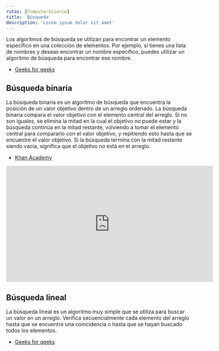 ```yaml
---
rutas: [ComputerScience]
title: 'Búsqueda'
description: 'Lorem ipsum dolor sit amet'
---
```


Los algoritmos de búsqueda se utilizan para encontrar un elemento específico en una colección de elementos. Por ejemplo, si tienes una lista de nombres y deseas encontrar un nombre específico, puedes utilizar un algoritmo de búsqueda para encontrar ese nombre.

* [Geeks for geeks](https://www.geeksforgeeks.org/searching-algorithms/)

## Búsqueda binaria

La búsqueda binaria es un algoritmo de búsqueda que encuentra la posición de un valor objetivo dentro de un arreglo ordenado. La búsqueda binaria compara el valor objetivo con el elemento central del arreglo. Si no son iguales, se elimina la mitad en la cual el objetivo no puede estar y la búsqueda continúa en la mitad restante, volviendo a tomar el elemento central para compararlo con el valor objetivo, y repitiendo esto hasta que se encuentre el valor objetivo. Si la búsqueda termina con la mitad restante siendo vacía, significa que el objetivo no está en el arreglo.

* [Khan Academy](https://es.khanacademy.org/computing/computer-science/algorithms/binary-search/a/binary-search)

<iframe width="560" height="315" src="https://www.youtube.com/embed/fDKIpRe8GW4?si=afdiHlFfHeGI3gD0&cc_lang_pref=es" title="YouTube video player" frameborder="0" allow="accelerometer; autoplay; clipboard-write; encrypted-media; gyroscope; picture-in-picture; web-share" allowfullscreen></iframe>

## Búsqueda lineal

La búsqueda lineal es un algoritmo muy simple que se utiliza para buscar un valor en un arreglo. Verifica secuencialmente cada elemento del arreglo hasta que se encuentre una coincidencia o hasta que se hayan buscado todos los elementos.

* [Geeks for geeks](https://www.geeksforgeeks.org/linear-search/)